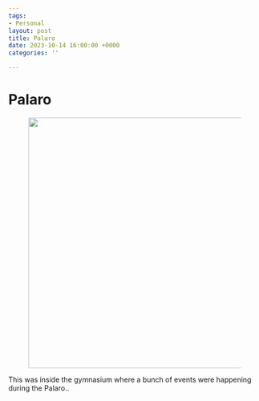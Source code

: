 ```yaml
---
tags:
- Personal
layout: post
title: Palaro
date: 2023-10-14 16:00:00 +0000
categories: ''

---
```

# Palaro

<figure><img src="https://i.imgur.com/8nClqL1.png" style="width:500px;"> </figure>


This was inside the gymnasium where a bunch of events were happening during the Palaro..